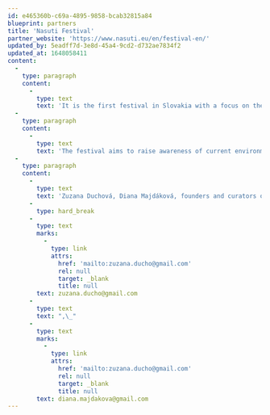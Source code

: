```yaml
---
id: e465360b-c69a-4895-9858-bcab32815a84
blueprint: partners
title: 'Nasuti Festival'
partner_website: 'https://www.nasuti.eu/en/festival-en/'
updated_by: 5eadff7d-3e8d-45a4-9cd2-d732ae7834f2
updated_at: 1648058411
content:
  -
    type: paragraph
    content:
      -
        type: text
        text: 'It is the first festival in Slovakia with a focus on the environment. It combines creativity, art, design, innovations, and eco-thinking. The festival’s programme consists of lectures, discussions, workshops, and exhibition of contemporary art in the form of performance, object, installation and design (and others).'
  -
    type: paragraph
    content:
      -
        type: text
        text: 'The festival aims to raise awareness of current environmental issues and solutions.'
  -
    type: paragraph
    content:
      -
        type: text
        text: 'Zuzana Duchová, Diana Majdáková, founders and curators of the festival'
      -
        type: hard_break
      -
        type: text
        marks:
          -
            type: link
            attrs:
              href: 'mailto:zuzana.ducho@gmail.com'
              rel: null
              target: _blank
              title: null
        text: zuzana.ducho@gmail.com
      -
        type: text
        text: ",\_"
      -
        type: text
        marks:
          -
            type: link
            attrs:
              href: 'mailto:zuzana.ducho@gmail.com'
              rel: null
              target: _blank
              title: null
        text: diana.majdakova@gmail.com
---
```

